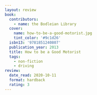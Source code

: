 ```yaml
---
layout: review
book:
  contributors:
    - name: the Bodleian Library
  cover:
    name: how-to-be-a-good-motorist.jpg
    tint_color: '#9c1d26'
  isbn13: '9781851240807'
  publication_year: 2013
  title: How to be a Good Motorist
  tags:
    - non-fiction
    - driving
review:
  date_read: 2020-10-11
  format: hardback
  rating: 3
---
```


